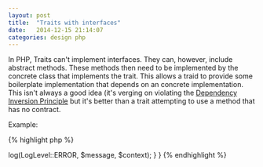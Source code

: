 ```yaml
---
layout: post
title:  "Traits with interfaces"
date:   2014-12-15 21:14:07
categories: design php
---
```


In PHP, Traits can't implement interfaces. They can, however, include abstract methods. These methods then need to be implemented by the concrete class that implements the trait. This allows a traid to provide some boilerplate implementation that depends on an concrete implementation. This isn't always a good idea (it's verging on violating the [Dependency Inversion Principle](http://en.wikipedia.org/wiki/Dependency_inversion_principle) but it's better than a trait attempting to use a method that has no contract.

Example:

{% highlight php %}
<?php
trait LoggerTrait
{
    abstract public function log($level, $message, array $context = array());
    
    public function error($message, array $context = array())
    {
        $this->log(LogLevel::ERROR, $message, $context);
    } 
}
{% endhighlight %}
